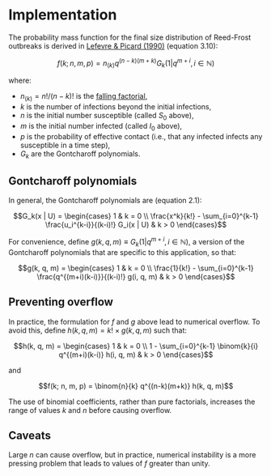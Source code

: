 # Implementation

The probability mass function for the final size distribution of Reed-Frost outbreaks is derived in [Lefevre & Picard (1990)](https://www.doi.org/10.2307/1427595) (equation 3.10):

```math
f(k; n, m, p) = n_{(k)} q^{(n-k)(m+k)} G_k(1 | q^{m+i}, i \in \mathbb{N})
```

where:

- $n_{(k)} = n!/(n-k)!$ is the [falling factorial](https://en.wikipedia.org/wiki/Falling_and_rising_factorials),
- $k$ is the number of infections beyond the initial infections,
- $n$ is the initial number susceptible (called $S_0$ above),
- $m$ is the initial number infected (called $I_0$ above),
- $p$ is the probability of effective contact (i.e., that any infected infects any susceptible in a time step),
- $G_k$ are the Gontcharoff polynomials.

## Gontcharoff polynomials

In general, the Gontcharoff polynomials are (equation 2.1):

```math
G_k(x | U) = \begin{cases}
  1 & k = 0 \\
  \frac{x^k}{k!} - \sum_{i=0}^{k-1} \frac{u_i^{k-i}}{(k-i)!} G_i(x | U) & k > 0
\end{cases}
```

For convenience, define $g(k, q, m) \equiv G_k(1 | q^{m+i}, i \in \mathbb{N})$, a version of the Gontcharoff polynomials that are specific to this application, so that:

```math
g(k, q, m) = \begin{cases}
  1 & k = 0 \\
  \frac{1}{k!} - \sum_{i=0}^{k-1} \frac{q^{(m+i)(k-i)}}{(k-i)!} g(i, q, m) & k > 0
\end{cases}
```

## Preventing overflow

In practice, the formulation for $f$ and $g$ above lead to numerical overflow. To avoid this, define $h(k, q, m) = k! \times g(k, q, m)$ such that:

```math
h(k, q, m) = \begin{cases}
  1 & k = 0 \\
  1 - \sum_{i=0}^{k-1} \binom{k}{i} q^{(m+i)(k-i)} h(i, q, m) & k > 0
\end{cases}
```

and

```math
f(k; n, m, p) = \binom{n}{k} q^{(n-k)(m+k)} h(k, q, m)
```

The use of binomial coefficients, rather than pure factorials, increases the range of values $k$ and $n$ before causing overflow.

## Caveats

Large $n$ can cause overflow, but in practice, numerical instability is a more pressing problem that leads to values of $f$ greater than unity.
